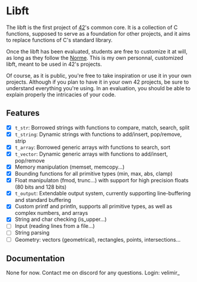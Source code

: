 # Libft

The libft is the first project of [42](https://42.fr/en/homepage/)'s common core. It is a collection of C functions, supposed to serve as a foundation for other projects, and it aims to replace functions of C's standard library.

Once the libft has been evaluated, students are free to customize it at will, as long as they follow the [Norme](https://github.com/42School/norminette). This is my own personnal, customized libft, meant to be used in 42's projects.

Of course, as it is public, you're free to take inspiration or use it in your own projects. Although if you plan to have it in your own 42 projects, be sure to understand everything you're using. In an evaluation, you should be able to explain properly the intricacies of your code.

## Features

- [x] `t_str`: Borrowed strings with functions to compare, match, search, split
- [x] `t_string`: Dynamic strings with functions to add/insert, pop/remove, strip
- [x] `t_array`: Borrowed generic arrays with functions to search, sort
- [x] `t_vector`: Dynamic generic arrays with functions to add/insert, pop/remove
- [x] Memory manipulation (memset, memcopy...)
- [x] Bounding functions for all primitive types (min, max, abs, clamp)
- [x] Float manipulaton (fmod, trunc...) with support for high precision floats (80 bits and 128 bits)
- [x] `t_output`: Extendable output system, currently supporting line-buffering and standard buffering
- [x] Custom printf and println, supports all primitive types, as well as complex numbers, and arrays
- [x] String and char checking (is_upper...)
- [ ] Input (reading lines from a file...)
- [ ] String parsing
- [ ] Geometry: vectors (geometrical), rectangles, points, intersections...

## Documentation

None for now. Contact me on discord for any questions. Login: velimir_